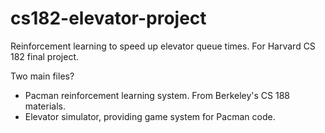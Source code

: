 # cs182-elevator-project
Reinforcement learning to speed up elevator queue times. For Harvard CS 182 final project.

Two main files?

- Pacman reinforcement learning system. From Berkeley's CS 188 materials.
- Elevator simulator, providing game system for Pacman code.
